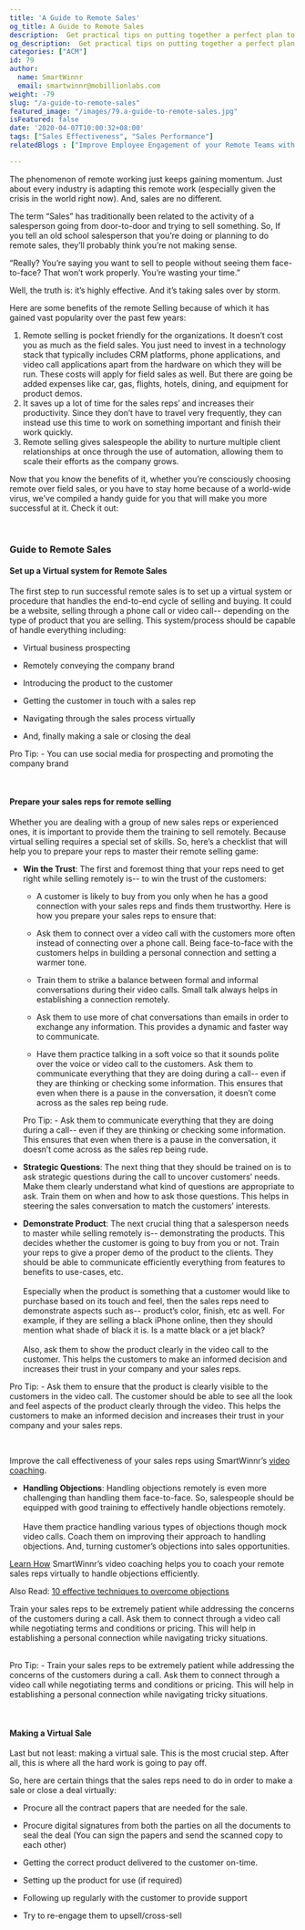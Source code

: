 ```yaml
---
title: 'A Guide to Remote Sales'
og_title: A Guide to Remote Sales
description:  Get practical tips on putting together a perfect plan to effectively run remote sales and equip your employees with the skills to sell remotely.
og_description:  Get practical tips on putting together a perfect plan to effectively run remote sales and equip your employees with the skills to sell remotely.
categories: ["ACM"]
id: 79
author:
  name: SmartWinnr
  email: smartwinnr@mobillionlabs.com
weight: -79
slug: "/a-guide-to-remote-sales"
featured_image: "/images/79.a-guide-to-remote-sales.jpg"
isFeatured: false
date: '2020-04-07T10:00:32+08:00'
tags: ["Sales Effectiveness", "Sales Performance"]
relatedBlogs : ["Improve Employee Engagement of your Remote Teams with Gamification", "How to Deliver Training to your Remote Sales Staff?", "How to Run the New Hire Onboarding Process Remotely?", "How to Improve B2B Sales Productivity During the Crisis?"]

---
```


The phenomenon of remote working just keeps gaining momentum. Just about every industry is adapting this remote work (especially given the crisis in the world right now). And, sales are no different.

The term “Sales” has traditionally been related to the activity of a salesperson going from door-to-door and trying to sell something. So, If you tell an old school salesperson that you’re doing or planning to do remote sales, they’ll probably think you’re not making sense.

“Really? You’re saying you want to sell to people without seeing them face-to-face? That won’t work properly. You’re wasting your time.”

Well, the truth is: it’s highly effective. And it’s taking sales over by storm.

Here are some benefits of the remote Selling because of which it has gained vast popularity over the past few years:

<div class="ml_special_div_blog">
  <div class="ml_special_div_blog_content ml-margin-top10">
    <ol>
      <li>Remote selling is <span class="ml_text_bold">pocket friendly</span> for the organizations. It doesn’t cost you as much as the field sales. You just need to invest in a technology stack that typically includes CRM platforms, phone applications, and video call applications apart from the hardware on which they will be run. These costs will apply for field sales as well. But there are going be added expenses like car, gas, flights, hotels, dining, and equipment for product demos.</li>
      <li>It saves up a lot of time for the sales reps’ and <span class="ml_text_bold">increases</span> their <span class="ml_text_bold">productivity</span>. Since they don’t have to travel very frequently, they can instead use this time to work on something important and finish their work quickly.</li>
      <li>Remote selling gives salespeople the ability to <span class="ml_text_bold">nurture multiple client relationships</span> at once through the use of automation, allowing them to scale their efforts as the company grows.</li>
    </ol>
  </div>
</div>

Now that you know the benefits of it, whether you’re consciously choosing remote over field sales, or you have to stay home because of a world-wide virus, we’ve compiled a handy guide for you that will make you more successful at it. Check it out:

<br>

### **Guide to Remote Sales**

#### **Set up a Virtual system for Remote Sales**

The first step to run successful remote sales is to set up a virtual system or procedure that handles the end-to-end cycle of selling and buying. It could be a website, selling through a phone call or video call-- depending on the type of product that you are selling. This system/process should be capable of handle everything including:

* Virtual business prospecting

* Remotely conveying the company brand

* Introducing the product to the customer

* Getting the customer in touch with a sales rep

* Navigating through the sales process virtually

* And, finally making a sale or closing the deal

<div class="ml_pro_tip">
  <p><span class="ml_text_bold">Pro Tip: </span> - You can use social media for prospecting and promoting the company brand </p>
</div>

<br>

#### **Prepare your sales reps for remote selling**

Whether you are dealing with a group of new sales reps or experienced ones, it is important to provide them the training to sell remotely. Because virtual selling requires a special set of skills. So, here’s a checklist that will help you to prepare your reps to master their remote selling game:

* **Win the Trust**: The first and foremost thing that your reps need to get right while selling remotely is-- to win the trust of the customers:  
  * A customer is likely to buy from you only when he has a good connection with your sales reps and finds them trustworthy. Here is how you prepare your sales reps to ensure that:
  
  * Ask them to connect over a video call with the customers more often instead of connecting over a phone call. Being face-to-face with the customers helps in building a personal connection and setting a warmer tone.

  * Train them to strike a balance between formal and informal conversations during their video calls. Small talk always helps in establishing a connection remotely.

  * Ask them to use more of chat conversations than emails in order to exchange any information. This provides a dynamic and faster way to communicate.

  * Have them practice talking in a soft voice so that it sounds polite over the voice or video call to the customers. Ask them to communicate everything that they are doing during a call-- even if they are thinking or checking some information. This ensures that even when there is a pause in the conversation, it doesn’t come across as the sales rep being rude.
  <div class="ml_pro_tip">
    <p><span class="ml_text_bold">Pro Tip: </span> - Ask them to communicate everything that they are doing during a call-- even if they are thinking or checking some information. This ensures that even when there is a pause in the conversation, it doesn’t come across as the sales rep being rude. </p>
  </div>

* **Strategic Questions**: The next thing that they should be trained on is to ask strategic questions during the call to uncover customers’ needs. Make them clearly understand what kind of questions are appropriate to ask. Train them on when and how to ask those questions. This helps in steering the sales conversation to match the customers’ interests.

* **Demonstrate Product**: The next crucial thing that a salesperson needs to master while selling remotely is-- demonstrating the products. This decides whether the customer is going to buy from you or not. Train your reps to give a proper demo of the product to the clients. They should be able to communicate efficiently everything from features to benefits to use-cases, etc. <br><br>
Especially when the product is something that a customer would like to purchase based on its touch and feel, then the sales reps need to demonstrate aspects such as-- product’s color, finish, etc as well. For example, if they are selling a black iPhone online, then they should mention what shade of black it is. Is a matte black or a jet black?<br><br>
Also, ask them to show the product clearly in the video call to the customer. This helps the customers to make an informed decision and increases their trust in your company and your sales reps. 
<div class="ml_pro_tip">
  <p><span class="ml_text_bold">Pro Tip: </span> - Ask them to ensure that the product is clearly visible to the customers in the video call. The customer should be able to see all the look and feel aspects of the product clearly through the video. This helps the customers to make an informed decision and increases their trust in your company and your sales reps. </p>
</div><br>
<p class="ml_text_italic">Improve the call effectiveness of your sales reps using SmartWinnr’s <a href="https://www.smartwinnr.com/post/10-effective-techniques-to-overcome-sales-objections/" target="_blank" class="ml-desc-text">video coaching</a>.</p>

* **Handling Objections**: Handling objections remotely is even more challenging than handling them face-to-face. So, salespeople should be equipped with good training to effectively handle objections remotely. <br><br>
Have them practice handling various types of objections though mock video calls. Coach them on improving their approach to handling objections. And, turning customer’s objections into sales opportunities.
<p class="ml_text_italic"><a href="https://www.smartwinnr.com/product/sales-coaching/" target="_blank" class="ml-desc-text">Learn How</a> SmartWinnr’s video coaching helps you to coach your remote sales reps virtually to handle objections efficiently.</p>
<p class="">Also Read: <a href="https://www.smartwinnr.com/post/10-effective-techniques-to-overcome-sales-objections/" target="_blank" class="">10 effective techniques to overcome objections</a></p>
Train your sales reps to be extremely patient while addressing the concerns of the customers during a call. Ask them to connect through a video call while negotiating terms and conditions or pricing. This will help in establishing a personal connection while navigating tricky situations.<br><br>
<div class="ml_pro_tip">
  <p><span class="ml_text_bold">Pro Tip: </span> - Train your sales reps to be extremely patient while addressing the concerns of the customers during a call. Ask them to connect through a video call while negotiating terms and conditions or pricing. This will help in establishing a personal connection while navigating tricky situations. </p>
</div>

<br>

#### **Making a Virtual Sale**

Last but not least: making a virtual sale. This is the most crucial step. After all, this is where all the hard work is going to pay off. 

So, here are certain things that the sales reps need to do in order to make a sale or close a deal virtually:


* Procure all the contract papers that are needed for the sale.

* Procure digital signatures from both the parties on all the documents to seal the deal (You can sign the papers and send the scanned copy to each other)

* Getting the correct product delivered to the customer on-time.

* Setting up the product for use (if required)

* Following up regularly with the customer to provide support 

* Try to re-engage them to upsell/cross-sell
